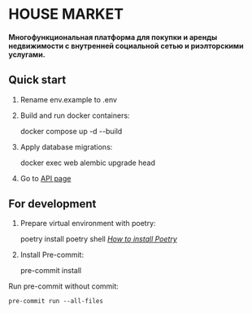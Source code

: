 # HOUSE MARKET
#### Многофункциональная платформа для покупки и аренды недвижимости с внутренней социальной сетью и риэлторскими услугами.

## Quick start
1. Rename env.example to .env
2. Build and run docker containers:


    docker compose up -d --build
3. Apply database migrations:


    docker exec web alembic upgrade head
4. Go to [API page](http://localhost:8000/docs)

## For development
1. Prepare virtual environment with poetry:


    poetry install
    poetry shell
*[How to install Poetry](https://python-poetry.org/docs/#installation)*
2. Install Pre-commit:


    pre-commit install

Run pre-commit without commit:

    pre-commit run --all-files
